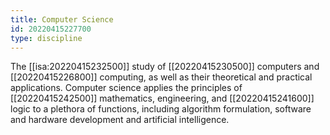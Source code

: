 ```yaml
---
title: Computer Science
id: 20220415227700
type: discipline
---
```


The [[isa:20220415232500]] study of [[20220415230500]] computers and [[20220415226800]] computing, as well as their theoretical and practical applications. Computer science applies the principles of [[20220415242500]] mathematics, engineering, and [[20220415241600]] logic to a plethora of functions, including algorithm formulation, software and hardware development and artificial intelligence.
